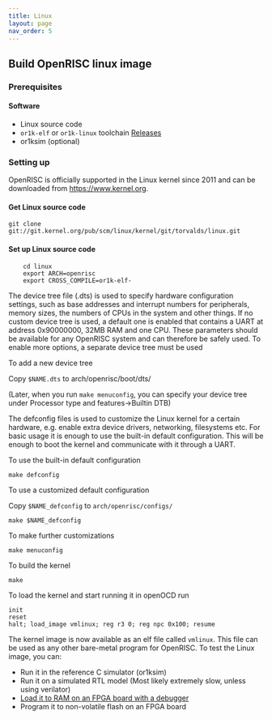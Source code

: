 ```yaml
---
title: Linux
layout: page
nav_order: 5
---
```


## Build OpenRISC linux image

### Prerequisites

#### Software

* Linux source code
* `or1k-elf` or `or1k-linux` toolchain [Releases](https://github.com/stffrdhrn/or1k-toolchain-build/releases)
* or1ksim (optional)

### Setting up

OpenRISC is officially supported in the Linux kernel since 2011 and can be downloaded from https://www.kernel.org.

#### Get Linux source code

```
git clone git://git.kernel.org/pub/scm/linux/kernel/git/torvalds/linux.git
```

#### Set up Linux source code

```
    cd linux
    export ARCH=openrisc
    export CROSS_COMPILE=or1k-elf-
```

The device tree file (.dts) is used to specify hardware configuration settings, such as base addresses and interrupt numbers
for peripherals, memory sizes, the numbers of CPUs in the system and other things. If no custom device tree is used, a default one
is enabled that contains a UART at address 0x90000000, 32MB RAM and one CPU. These parameters should be available for any
OpenRISC system and can therefore be safely used. To enable more options, a separate device tree must be used

To add a new device tree

Copy `$NAME.dts` to arch/openrisc/boot/dts/

(Later, when you run `make menuconfig`, you can specify your device tree under Processor type and features->Builtin DTB)

The defconfig files is used to customize the Linux kernel for a certain hardware, e.g. enable
extra device drivers, networking, filesystems etc. For basic usage it is enough to use the built-in default
configuration. This will be enough to boot the kernel and communicate with it through a UART.

To use the built-in default configuration

`make defconfig`

To use a customized default configuration

Copy `$NAME_defconfig` to `arch/openrisc/configs/`

`make $NAME_defconfig`

To make further customizations

`make menuconfig`

To build the kernel

`make`

To load the kernel and start running it in openOCD run

```
init
reset
halt; load_image vmlinux; reg r3 0; reg npc 0x100; resume
```

The kernel image is now available as an elf file called `vmlinux`. This file can be used as any other bare-metal program for OpenRISC. To test the Linux image, you can:
* Run it in the reference C simulator (or1ksim)
* Run it on a simulated RTL model (Most likely extremely slow, unless using verilator)
* [Load it to RAM on an FPGA board with a debugger](../platforms/debugging.html)
* Program it to non-volatile flash on an FPGA board

